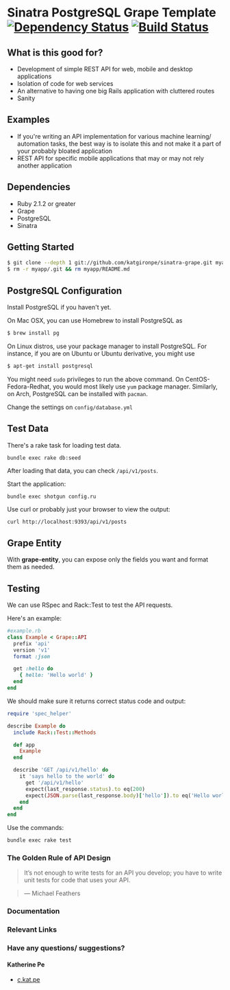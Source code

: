 # Sinatra PostgreSQL Grape Template [![Dependency Status](https://gemnasium.com/badges/github.com/katgironpe/sinatra-pg-grape.svg)](https://gemnasium.com/github.com/katgironpe/sinatra-pg-grape) [![Build Status](https://secure.travis-ci.org/katgironpe/sinatra-pg-grape.png)](http://travis-ci.org/katgironpe/sinatra-pg-grape)

## What is this good for?

* Development of simple REST API for web, mobile and desktop applications
* Isolation of code for web services
* An alternative to having one big Rails application with cluttered routes
* Sanity

## Examples

* If you're writing an API implementation for various machine learning/ automation tasks, the best way is to isolate this and not make it a part of your probably bloated application
* REST API for specific mobile applications that may or may not rely another application

## Dependencies

* Ruby 2.1.2 or greater
* Grape
* PostgreSQL
* Sinatra

## Getting Started

``` bash
$ git clone --depth 1 git://github.com/katgironpe/sinatra-grape.git myapp
$ rm -r myapp/.git && rm myapp/README.md
```

## PostgreSQL Configuration

Install PostgreSQL if you haven't yet.

On Mac OSX, you can use Homebrew to install PostgreSQL as

```bash
$ brew install pg
```

On Linux distros, use your package manager to install PostgreSQL. For instance, if you are on Ubuntu or Ubuntu derivative, you might use

```bash
$ apt-get install postgresql
```
You might need `sudo` privileges to run the above command. On CentOS-Fedora-Redhat, you would most likely use `yum` package manager. Similarly, on Arch, PostgreSQL can be installed with `pacman`.

Change the settings on `config/database.yml`


## Test Data

There's a rake task for loading test data.

```bash
bundle exec rake db:seed
```

After loading that data, you can check `/api/v1/posts`.

Start the application:

```
bundle exec shotgun config.ru
```

Use curl or probably just your browser to view the output:

```
curl http://localhost:9393/api/v1/posts
```

## Grape Entity

With **grape-entity**, you can expose only the fields you want and format them as needed.

## Testing

We can use RSpec and Rack::Test to test the API requests.

Here's an example:

```ruby
#example.rb
class Example < Grape::API
  prefix 'api'
  version 'v1'
  format :json

  get :hello do
    { hello: 'Hello world' }
  end
end
```

We should make sure it returns correct status code and output:

```ruby
require 'spec_helper'

describe Example do
  include Rack::Test::Methods

  def app
    Example
  end

  describe 'GET /api/v1/hello' do
    it 'says hello to the world' do
      get '/api/v1/hello'
      expect(last_response.status).to eq(200)
      expect(JSON.parse(last_response.body)['hello']).to eq('Hello world')
    end
  end
end
```

Use the commands:

```bash
bundle exec rake test
```

### The Golden Rule of API Design

> It’s not enough to write tests for an API you develop; you have to write unit tests for code that uses your API.

> — Michael Feathers

### Documentation


### Relevant Links


### Have any questions/ suggestions?

#### Katherine Pe

* <a href='https://c.kat.pe' target='_blank'>c.kat.pe</a>
